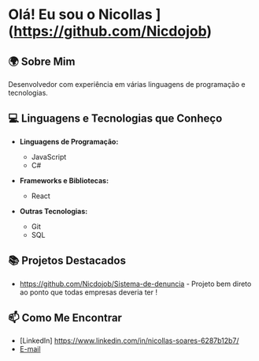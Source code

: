 # Olá! Eu sou o Nicollas ](https://github.com/Nicdojob)

## 🌍 Sobre Mim
Desenvolvedor com experiência em várias linguagens de programação e tecnologias. 

## 💻 Linguagens e Tecnologias que Conheço

- **Linguagens de Programação:**
  - JavaScript
  - C#
- **Frameworks e Bibliotecas:**
  - React

- **Outras Tecnologias:**
  - Git
  - SQL

## 📚 Projetos Destacados
- https://github.com/Nicdojob/Sistema-de-denuncia - Projeto bem direto ao ponto que todas empresas deveria ter !

## 📫 Como Me Encontrar
- [LinkedIn] https://www.linkedin.com/in/nicollas-soares-6287b12b7/
- [E-mail](soaresssnicollas@gmail.com)
